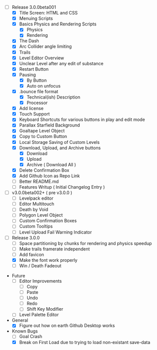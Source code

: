  - [ ] Release 3.0.0beta001
   - [x] Title Screen: HTML and CSS
   - [x] Menuing Scripts
   - [x] Basics Physics and Rendering Scripts
      - [x] Physics
      - [x] Rendering
   - [x] The Dash
   - [x] Arc Collider angle limiting
   - [x] Trails
   - [x] Level Editor Overview
   - [x] Unclear Level after any edit of substance
   - [x] Restart Button
   - [x] Pausing
     - [x] By Button
     - [x] Auto on unfocus
   - [x] .bounce file format
     - [x] Technical(ish) Description
     - [x] Processor
   - [x] Add license
   - [x] Touch Support
   - [x] Keyboard Shortcuts for various buttons in play and edit mode
   - [x] Parallax Starfield Background
   - [x] Goaltape Level Object
   - [x] Copy to Custom Button
   - [x] Local Storage Saving of Custom Levels
   - [x] Download, Upload, and Archive buttons
     - [x] Download
     - [x] Upload
     - [x] Archive ( Download All )
   - [x] Delete Confirmation Box
   - [x] Add Github Icon as Repo Link
   - [ ] Better README.md
   - [ ] Features Writup ( Initial Changelog Entry )
 - [ ] v3.0.0beta002+ ( pre v3.0.0 )
   - [ ] Levelpack editor
   - [ ] Editor Multitouch
   - [ ] Death by Void
   - [ ] Polygon Level Object
   - [ ] Custom Confirmation Boxes
   - [ ] Custom Tooltips
   - [ ] Level Upload Fail Warning Indicator
 - [ ] Release 3.0.0
   - [ ] Space partitioning by chunks for rendering and physics speedup
   - [ ] Make trails framerate independent
   - [ ] Add favicon
   - [x] Make the font work properly
   - [ ] Win / Death Fadeout
 - Future
   - [ ] Editor Improvements
     - [ ] Copy
     - [ ] Paste
     - [ ] Undo
     - [ ] Redo
     - [ ] Shift Key Modifier
   - [ ] Level Palette Editor
 - General
   - [x] Figure out how on earth Github Desktop works
 - Known Bugs
   - [ ] Goal Crash
   - [x] Break on First Load due to trying to load non-existant save-data